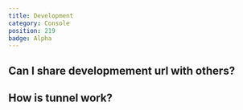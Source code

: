 ```yaml
---
title: Development
category: Console
position: 219
badge: Alpha
---
```



## Can I share developmement url with others?


## How is tunnel work?